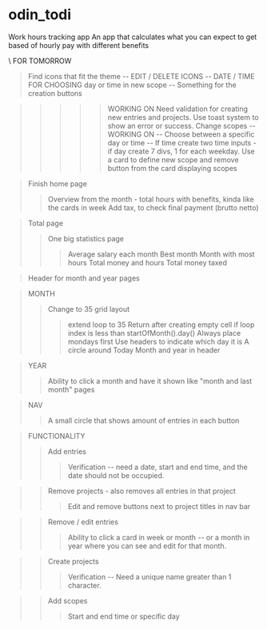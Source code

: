 # odin_todi

Work hours tracking app
An app that calculates what you can expect to get based of hourly pay with different benefits

\\ FOR TOMORROW

> Find icons that fit the theme -- EDIT / DELETE ICONS -- DATE / TIME FOR CHOOSING day or time in new scope -- Something for the creation buttons


>>>>> WORKING ON
> Need validation for creating new entries and projects. Use toast system to show an error or success. 
> Change scopes -- WORKING ON -- Choose between a specific day or time -- If time create two time inputs - if day create 7 divs, 1 for each weekday.
>> Use a card to define new scope and remove button from the card displaying scopes

> Finish home page
>> Overview from the month - total hours with benefits, kinda like the cards in week
>> Add tax, to check final payment (brutto netto)

>Total page
>> One big statistics page
>>> Average salary each month
>>> Best month
>>> Month with most hours
>>> Total money and hours
>>> Total money taxed

>Header for month and year pages

>MONTH
>> Change to 35 grid layout
>>> extend loop to 35
>>> Return after creating empty cell if loop index is less than startOfMonth().day()
>> Always place mondays first
>> Use headers to indicate which day it is
>> A circle around Today
>> Month and year in header

> YEAR
>> Ability to click a month and have it shown like "month and last month" pages

> NAV
>> A small circle that shows amount of entries in each button

> FUNCTIONALITY
>> Add entries
>>> Verification -- need a date, start and end time, and the date should not be occupied.

>> Remove projects - also removes all entries in that project
>>> Edit and remove buttons next to project titles in nav bar

>> Remove / edit entries
>>> Ability to click a card in week or month -- or a month in year where you can see and edit for that month.

>> Create projects
>>> Verification -- Need a unique name greater than 1 character.

>> Add scopes
>>> Start and end time or specific day
